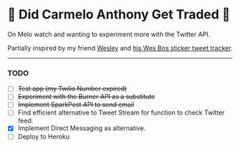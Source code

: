 # :eyes: Did Carmelo Anthony Get Traded :eyes:

On Melo watch and wanting to experiment more with the Twitter API.  

Partially inspired by my friend [Wesley](https://github.com/wesleylhandy) and [his Wes Bos sticker tweet tracker](https://github.com/wesleylhandy/bos-stalker).

***

### TODO

- [ ] ~~Test app (my Twilio Number expired)~~
- [ ] ~~Experiment with the Burner API as a substitute~~ 
- [ ] ~~Implement SparkPost API to send email~~
- [ ] Find efficient alternative to Tweet Stream for function to check Twitter feed.
- [x] Implement Direct Messaging as alternative.
- [ ] Deploy to Heroku